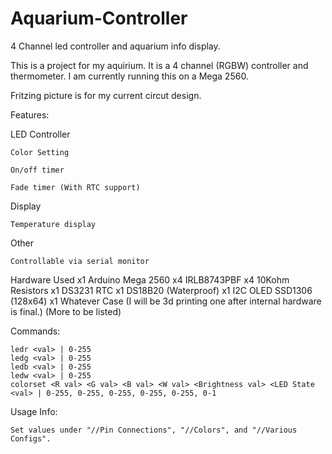 # Aquarium-Controller
4 Channel led controller and aquarium info display.

This is a project for my aquirium. It is a 4 channel (RGBW) controller and thermometer.
I am currently running this on a Mega 2560.

Fritzing picture is for my current circut design.

Features:
  
  LED Controller
    
    Color Setting
    
    On/off timer
    
    Fade timer (With RTC support)
    
  Display
    
    Temperature display

  Other
	
	Controllable via serial monitor

Hardware Used
	x1 Arduino Mega 2560
	x4 IRLB8743PBF
	x4 10Kohm Resistors
	x1 DS3231 RTC
	x1 DS18B20 (Waterproof)
	x1 I2C OLED SSD1306 (128x64)
	x1 Whatever Case (I will be 3d printing one after internal hardware is final.)
	(More to be listed)
	


Commands:

	ledr <val> | 0-255
	ledg <val> | 0-255
	ledb <val> | 0-255
	ledw <val> | 0-255
	colorset <R val> <G val> <B val> <W val> <Brightness val> <LED State <val> | 0-255, 0-255, 0-255, 0-255, 0-255, 0-1

Usage Info:

	Set values under "//Pin Connections", "//Colors", and "//Various Configs".
	